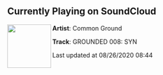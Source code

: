 ## Currently Playing on SoundCloud

[<img align="left" width="100" src="https://i1.sndcdn.com/artworks-yMQspf3RtTHCZIwz-QEluzA-t50x50.jpg">](https://soundcloud.com/commonground001/grounded-008-syn)

**Artist**: Common Ground 

**Track**: GROUNDED 008: SYN

Last updated at 08/26/2020 08:44
